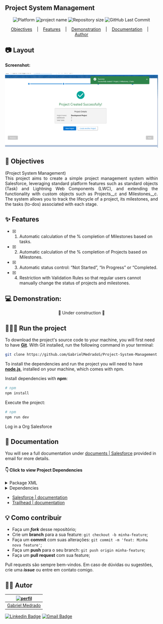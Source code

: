 ## Project System Management

<p align='center'>
<b height="50%" width="50%"></b>
</p>

<p align="center">
    <img alt="Platform" src="https://img.shields.io/static/v1?label=Platform&message=Salesforce&color=0369a1&labelColor=f0f9ff">
    <img alt="project name" src="https://img.shields.io/badge/Project-Management-0369a1?&labelColor=f0f9ff"></img>    
    <img alt="Repository size" src="https://img.shields.io/github/repo-size/GabrielMedradoS/Project-System-Management?color=0369a1&labelColor=f0f9ff">
    <img alt="GitHub Last Commit" src="https://img.shields.io/github/last-commit/gabrielmedrados/Project-System-Management?&color=0369a1&labelColor=f0f9ff">    
</p>

<p align="center">
    <a href="#-Objectives">Objectives</a> &nbsp;&nbsp;&nbsp;|&nbsp;&nbsp;&nbsp;
    <a href="#-features">Features</a> &nbsp;&nbsp;&nbsp;|&nbsp;&nbsp;&nbsp;
    <a href="#-Demonstration">Demonstration</a> &nbsp;&nbsp;&nbsp;|&nbsp;&nbsp;&nbsp;
    <a href="#-Documentation">Documentation</a> &nbsp;&nbsp;&nbsp;|&nbsp;&nbsp;&nbsp;
    <a href="#-autor">Author</a> 
</p>

## 📷 Layout

#### Screenshot:

<div align='center'>
<img src=".github/github image.png"/>
</div>

## 🎯 Objectives

<div align="justify">
    (Project System Management) <br>
    This project aims to create a simple project management system within Salesforce, leveraging standard platform features such as standard objects (Task) and Lightning Web Components (LWC), and extending the functionality with custom objects such as Projects__c and Milestones__c. The system allows you to track the lifecycle of a project, its milestones, and the tasks (to-dos) associated with each stage.
</div>

## ✨ Features

- [x] 1. Automatic calculation of the % completion of Milestones based on tasks.
- [x] 2. Automatic calculation of the % completion of Projects based on Milestones.
- [x] 3. Automatic status control: “Not Started”, “In Progress” or “Completed.
- [x] 4. Restriction with Validation Rules so that regular users cannot manually change the status of projects and milestones.

## 💻 Demonstration:

<div align='center'>
🚧 Under construction 🚧
</div>

## 🚴🏻‍♂️ Run the project

To download the project's source code to your machine, you will first need to have [**Git**](https://git-scm.com/).
With Git installed, run the following command in your terminal:

```bash
git clone https://github.com/GabrielMedradoS/Project-System-Management.git
```

To install the dependencies and run the project you will need to have [**node.js**](https://nodejs.org/en/), installed on your machine, which comes with npm.

Install dependencies with **npm**:

```bash
# npm
npm install
```

Execute the project:

```bash
# npm
npm run dev
```

Log in a Org Salesforce

## 📜 Documentation

You will see a full documentation under [documents | Salesforce]() provided in email for more details.

#### 👇 Click to view Project Dependencies

<details>
  <summary>Package XML</summary>
  
```bash
<?xml version="1.0" encoding="UTF-8" standalone="yes" ?>
<Package xmlns="http://soap.sforce.com/2006/04/metadata">
	<types>
		<members>Milestones__c.Validation_Rule_Change_Status</members>
		<members>Projects__c.Validation_Rule_Change_Status</members>
		<name>ValidationRule</name>
	</types>
	<types>
		<members>MilestoneTrigger</members>
		<members>TaskTrigger</members>
		<name>ApexTrigger</name>
	</types>
	<types>
		<members>TaskTriggerHandler</members>
		<members>TaskController</members>
		<members>TaskControllerTest</members>
		<members>MilestoneController</members>
		<members>MilestoneControllerTest</members>
		<members>MilestoneTriggerHandler</members>
		<members>MilestoneWrapper</members>
		<members>ProjectController</members>
		<members>ProjectMilestoneTaskProcessor</members>
		<members>ProjectMilestoneTaskProcessorTest</members>
		<members>ProjectWrapper</members>
		<members>TaskWrapper</members>
		<name>ApexClass</name>
	</types>
	<types>
		<members>Milestones__c.Milestone_Compact_Layout</members>
		<members>Projects__c.Project_Compact_Layout</members>
		<name>CompactLayout</name>
	</types>
	<types>
		<members>image_branding</members>
		<name>ContentAsset</name>
	</types>
	<types>
		<members>Project_Management</members>
		<name>CustomApplication</name>
	</types>
	<types>
		<members>Activity</members>
		<members>Milestones__c</members>
		<members>Projects__c</members>
		<members>Task</members>
		<name>CustomObject</name>
	</types>
	<types>
		<members>Milestones__c</members>
		<members>Projects__c</members>
		<name>CustomTab</name>
	</types>
	<types>
		<members>Milestone_Record_Page</members>
		<members>Project_Management_UtilityBar</members>
		<members>Project_Record_Page</members>
		<members>Task_Record_Page</members>
		<members>Project_Home_Page</members>
		<name>FlexiPage</name>
	</types>
	<types>
		<members>GlobalStatusValue</members>
		<name>GlobalValueSet</name>
	</types>
	<types>
		<members>Milestones__c-Milestone Layout</members>
		<members>Projects__c-Project Layout</members>
		<members>Task-Project Task Layout</members>
		<name>Layout</name>
	</types>
	<types>
		<members>approvalManagementForm</members>
		<members>milestoneManagmentForm</members>
		<members>progressBar</members>
		<members>projectOverview</members>
		<members>projectManagementForm</members>
		<members>tasksManagementForm</members>
		<name>LightningComponentBundle</name>
	</types>
	<types>
		<members>Projects__c.All</members>
		<members>Projects__c.Completed_Projects</members>
		<members>Projects__c.New_Projects</members>
		<members>Projects__c.On_going_Projects</members>
		<name>ListView</name>
	</types>
	<types>
		<members>Milestone_Status_Path</members>
		<members>Project_Status_Path</members>
		<name>PathAssistant</name>
	</types>
	<version>63.0</version>
</Package>

````

</details>


<details>
    <summary>Dependencies</summary>

```json
{
  "name": "salesforce-app",
  "private": true,
  "version": "1.0.0",
  "description": "Project System Management",
  "scripts": {
    "lint": "eslint **/{aura,lwc}/**/*.js",
    "test": "npm run test:unit",
    "test:unit": "sfdx-lwc-jest",
    "test:unit:watch": "sfdx-lwc-jest --watch",
    "test:unit:debug": "sfdx-lwc-jest --debug",
    "test:unit:coverage": "sfdx-lwc-jest --coverage",
    "prettier": "prettier --write \"**/*.{cls,cmp,component,css,html,js,json,md,page,trigger,xml,yaml,yml}\"",
    "prettier:verify": "prettier --check \"**/*.{cls,cmp,component,css,html,js,json,md,page,trigger,xml,yaml,yml}\"",
    "postinstall": "husky init",
    "precommit": "lint-staged",
    "prepare": "husky"
  },
  "devDependencies": {
    "@lwc/eslint-plugin-lwc": "^2.2.0",
    "@lwc/engine-dom": "^8.18.0",
    "@lwc/jest-preset": "^19.1.0",
    "@prettier/plugin-xml": "^3.4.1",
    "@salesforce/eslint-config-lwc": "^3.7.2",
    "@salesforce/eslint-plugin-aura": "^2.1.0",
    "@salesforce/eslint-plugin-lightning": "^1.0.0",
    "@salesforce/sfdx-lwc-jest": "^7.0.1",
    "eslint": "^8.57.0",
    "eslint-plugin-import": "^2.31.0",
    "eslint-plugin-jest": "^28.11.0",
    "husky": "^9.1.7",
    "jest": "^29.7.0",
    "lint-staged": "^15.5.1",
    "prettier": "^3.5.3",
    "prettier-plugin-apex": "^2.2.6"
  },
  "lint-staged": {
    "**/*.{cls,cmp,component,css,html,js,json,md,page,trigger,xml,yaml,yml}": [
      "prettier --write"
    ],
    "**/{aura,lwc}/**/*.js": ["eslint"]
  }
}
````

</details>

- [Salesforce | documentation](https://developer.salesforce.com/docs)
- [Trailhead | documentation](https://trailhead.salesforce.com/pt-BR/today)

## 💡 Como contribuir

- Faça um **_fork_** desse repositório;
- Crie um **branch** para a sua feature: `git checkout -b minha-feature`;
- Faça um **commit** com suas alterações: `git commit -m 'feat: Minha nova feature'`;
- Faça um **push** para o seu branch: `git push origin minha-feature`;
- Faça um **pull request** com sua feature;

Pull requests são sempre bem-vindos. Em caso de dúvidas ou sugestões, crie uma _**issue**_ ou entre em contato comigo.

## ✍🏾 Autor

| <a href="https://github.com/gabrielmedrados/"><img src="https://user-images.githubusercontent.com/73303001/126536001-655e3cbd-facd-4de1-992f-b8d9d3656ace.jpg" width="100" alt="perfil"/><br>
| :-------------------------: |
| <a href="https://github.com/gabrielmedrados/"> Gabriel Medrado |</a> |

[![Linkedin Badge](https://img.shields.io/badge/-GabrielMedrado-blue?style=flat-square&logo=Linkedin&logoColor=white)](https://www.linkedin.com/in/gabriel-medrado-de-souza-9a30b3206/)
[![Gmail Badge](https://img.shields.io/badge/-gabriel.medradoo@hotmail.com-1769ff?style=flat-square&logo=Gmail&logoColor=white)](mailto:gabriel.medradoo@hotmail.com)
